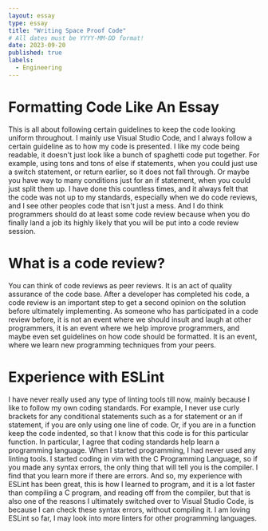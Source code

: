 ```yaml
---
layout: essay
type: essay
title: "Writing Space Proof Code"
# All dates must be YYYY-MM-DD format!
date: 2023-09-20
published: true
labels:
  - Engineering
---
```

# Formatting Code Like An Essay

This is all about following certain guidelines to keep the code looking uniform throughout. I mainly use Visual Studio Code, and I always follow a certain guideline as to how my code is presented. I like my code being readable, it doesn't just look like a bunch of spaghetti code put together. For example, using tons and tons of else if statements, when you could just use a switch statement, or return earlier, so it does not fall through. Or maybe you have way to many conditions just for an if statement, when you could just split them up. I have done this countless times, and it always felt that the code was not up to my standards, especially when we do code reviews, and I see other peoples code that isn't just a mess. And I do think programmers should do at least some code review because when you do finally land a job its highly likely that you will be put into a code review session. 

# What is a code review?

You can think of code reviews as peer reviews. It is an act of quality assurance of the code base. After a developer has completed his code, a code review is an important step to get a second opinion on the solution before ultimately implementing. As someone who has participated in a code review before, it is not an event where we should insult and laugh at other programmers, it is an event where we help improve programmers, and maybe even set guidelines on how code should be formatted. It is an event, where we learn new programming techniques from your peers.

# Experience with ESLint

I have never really used any type of linting tools till now, mainly because I like to follow my own coding standards. For example, I never use curly brackets for any conditional statements such as a for statement or an if statement, if you are only using one line of code.
Or, if you are in a function keep the code indented, so that I know that this code is for this particular function. In particular, I agree that coding standards help learn a programming language. When I started programming, I had never used any linting tools. I started coding in vim with the C Programming Language, so if you made any syntax errors, the only thing that will tell you is the compiler. I find that you learn more if there are errors. And so, my experience with ESLint has been great, this is how I learned to program, and it is a lot faster than compiling a C program, and reading off from the compiler, but that is also one of the reasons I ultimately switched over to Visual Studio Code, is because I can check these syntax errors, without compiling it. I am loving ESLint so far, I may look into more linters for other programming languages.
